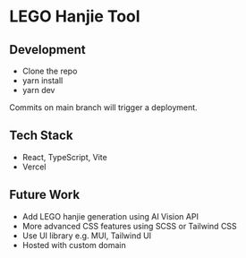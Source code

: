 # LEGO Hanjie Tool

## Development

- Clone the repo
- yarn install
- yarn dev

Commits on main branch will trigger a deployment.

## Tech Stack

- React, TypeScript, Vite
- Vercel

## Future Work

- Add LEGO hanjie generation using AI Vision API
- More advanced CSS features using SCSS or Tailwind CSS
- Use UI library e.g. MUI, Tailwind UI
- Hosted with custom domain
